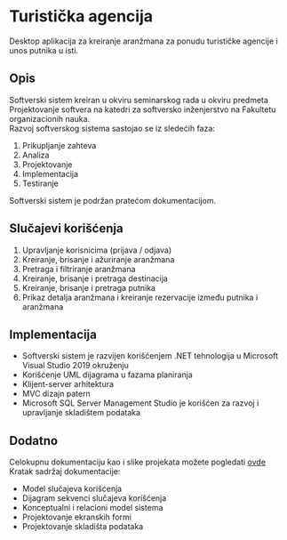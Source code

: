 # Turistička agencija
Desktop aplikacija za kreiranje aranžmana za ponudu turističke agencije i unos putnika u isti.

## Opis
Softverski sistem kreiran u okviru seminarskog rada u okviru predmeta Projektovanje softvera na katedri za softversko inženjerstvo na Fakultetu organizacionih nauka. <br>Razvoj softverskog sistema sastojao se iz sledećih faza:
<ol>
<li>Prikupljanje zahteva</li>
<li>Analiza</li>
<li>Projektovanje</li>
<li>Implementacija</li>
<li>Testiranje</li>
</ol>
Softverski sistem je podržan pratećom dokumentacijom.

## Slučajevi korišćenja
<ol>
<li>Upravljanje korisnicima (prijava / odjava)</li>
<li>Kreiranje, brisanje i ažuriranje aranžmana</li>
<li>Pretraga i filtriranje aranžmana</li>
<li>Kreiranje, brisanje i pretraga destinacija</li>
<li>Kreiranje, brisanje i pretraga putnika</li>
<li>Prikaz detalja aranžmana i kreiranje rezervacije između putnika i aranžmana</li>
</ol>

## Implementacija
<ul>
<li>Softverski sistem je razvijen korišćenjem .NET tehnologija u Microsoft Visual Studio 2019 okruženju</li>
<li>Korišćenje UML dijagrama u fazama planiranja</li>
<li>Klijent-server arhitektura</li>
<li>MVC dizajn patern</li>
<li>Microsoft SQL Server Management Studio je korišćen za razvoj i upravljanje skladištem podataka</li>
</ul>

## Dodatno
Celokupnu dokumentaciju kao i slike projekata možete pogledati [ovde](Dokumentacija/)
<br>Kratak sadržaj dokumentacije:
<ul>
  <li>Model slučajeva korišćenja</li>
  <li>Dijagram sekvenci slučajeva korišćenja</li>
  <li>Konceptualni i relacioni model sistema</li>
  <li>Projektovanje ekranskih formi</li>
  <li>Projektovanje skladišta podataka</li>
</ul>
